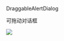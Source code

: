 <!DOCTYPE html>
<html lang="en">

<head>
<title>DraggableAlertDialog</title>
</head>

<body>
<p>DraggableAlertDialog</p>
<p>可拖动对话框</p>
<p><img src="https://github.com/iyzwei4666/DraggableAlertDialog/blob/master/QQ%E5%9B%BE%E7%89%8720190920092648.jpg alt="" style="max-width:100%;"></p>
</body>

</html>